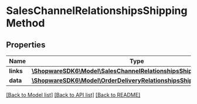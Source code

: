 # SalesChannelRelationshipsShippingMethod

## Properties
Name | Type | Description | Notes
------------ | ------------- | ------------- | -------------
**links** | [**\ShopwareSDK6\Model\SalesChannelRelationshipsShippingMethodLinks**](SalesChannelRelationshipsShippingMethodLinks.md) |  | [optional] 
**data** | [**\ShopwareSDK6\Model\OrderDeliveryRelationshipsShippingMethodData**](OrderDeliveryRelationshipsShippingMethodData.md) |  | [optional] 

[[Back to Model list]](../../README.md#documentation-for-models) [[Back to API list]](../../README.md#documentation-for-api-endpoints) [[Back to README]](../../README.md)


